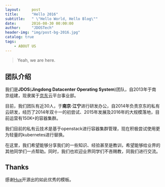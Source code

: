 ```yaml
---
layout:     post
title:      "Hello 2016"
subtitle:   " \"Hello World, Hello Blog\""
date:       2016-08-30 00:00:00
author:     "JDOSTech"
header-img: "img/post-bg-2016.jpg"
catalog: true
tags:
    - ABOUT US
---
```


> Yeah, we are here.


## 团队介绍

我们是**JDOS**(**Jingdong Datacenter Operating System**)团队，自2013年于南京组建，现隶属于[京东](http://www.jd.com)云平台事业部。

目前，我们团队有近30人，于**南京·江宁**进行研发办公，自2014年负责京东的私有云研发，经历了2014年双十一的初尝试、2015年发展及2016年的大规模落地，目前运营有150K+的容器集群。

我们目前的私有云技术是基于openstack进行容器集群管理，现在积极尝试使用更为轻量的kubernetes进行替换。

在这里，我们希望能够分享我们的一些知识、经验甚至是教训，希望能够给业界的其他同学们一点帮助。同时，我们也欢迎业界同学们不吝赐教，同我们进行交流。

## Thanks

感谢[Hux](https://github.com/Huxpro)开源出的如此优秀的模板。
